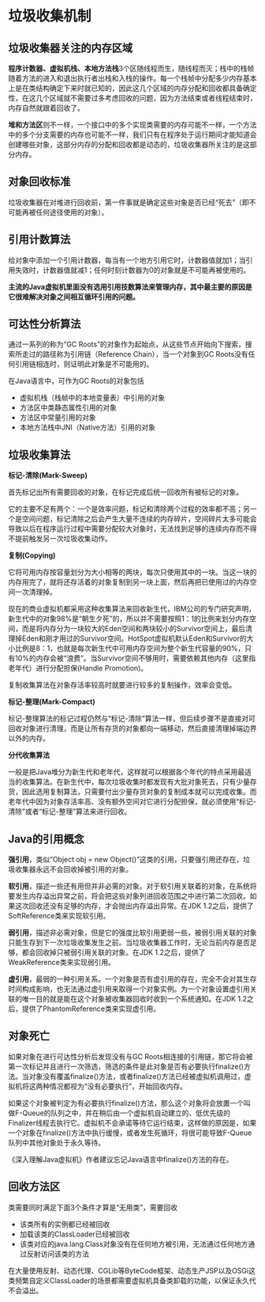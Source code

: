 # 垃圾收集机制

## 垃圾收集器关注的内存区域

**程序计数器、虚拟机栈、本地方法栈**3个区随线程而生，随线程而灭；栈中的栈帧随着方法的进入和退出执行者出栈和入栈的操作。每一个栈帧中分配多少内存基本上是在类结构确定下来时就已知的，因此这几个区域的内存分配和回收都具备确定性，在这几个区域就不需要过多考虑回收的问题，因为方法结束或者线程结束时，内存自然就跟着回收了。

**堆和方法区**则不一样，一个接口中的多个实现类需要的内存可能不一样，一个方法中的多个分支需要的内存也可能不一样，我们只有在程序处于运行期间才能知道会创建哪些对象，这部分内存的分配和回收都是动态的，垃圾收集器所关注的是这部分内存。

## 对象回收标准

垃圾收集器在对堆进行回收前，第一件事就是确定这些对象是否已经“死去”（即不可能再被任何途径使用的对象）。

## 引用计数算法

给对象中添加一个引用计数器，每当有一个地方引用它时，计数器值就加1；当引用失效时，计数器值就减1；任何时刻计数器为0的对象就是不可能再被使用的。

**主流的Java虚拟机里面没有选用引用技数算法来管理内存，其中最主要的原因是它很难解决对象之间相互循环引用的问题。**

## 可达性分析算法

通过一系列的称为“GC Roots”的对象作为起始点，从这些节点开始向下搜索，搜索所走过的路径称为引用链（Reference Chain），当一个对象到GC Roots没有任何引用链相连时，则证明此对象是不可能用的。

在Java语言中，可作为GC Roots的对象包括

* 虚拟机栈（栈帧中的本地变量表）中引用的对象
* 方法区中类静态属性引用的对象
* 方法区中常量引用的对象
* 本地方法栈中JNI（Native方法）引用的对象

## 垃圾收集算法

**标记-清除\(Mark-Sweep\)**

首先标记出所有需要回收的对象，在标记完成后统一回收所有被标记的对象。

它的主要不足有两个：一个是效率问题，标记和清除两个过程的效率都不高；另一个是空间问题，标记清除之后会产生大量不连续的内存碎片，空间碎片太多可能会导致以后在程序运行过程中需要分配较大对象时，无法找到足够的连续内存而不得不提前触发另一次垃圾收集动作。

**复制\(Copying\)**

它将可用内存按容量划分为大小相等的两块，每次只使用其中的一块。当这一块的内存用完了，就将还存活着的对象复制到另一块上面，然后再把已使用过的内存空间一次清理掉。

现在的商业虚拟机都采用这种收集算法来回收新生代，IBM公司的专门研究声明，新生代中的对象98%是“朝生夕死”的，所以并不需要按照1：1的比例来划分内存空间，而是将内存分为一块较大的Eden空间和两块较小的Survivor空间上，最后清理掉Eden和刚才用过的Survivor空间。HotSpot虚拟机默认Eden和Survivor的大小比例是8：1，也就是每次新生代中可用内存空间为整个新生代容量的90%，只有10%的内存会被“浪费”。当Survivor空间不够用时，需要依赖其他内存（这里指老年代）进行分配担保\(Handle Promotion\)。

复制收集算法在对象存活率较高时就要进行较多的复制操作，效率会变低。

**标记-整理\(Mark-Compact\)**

标记-整理算法的标记过程仍然与“标记-清除”算法一样，但后续步骤不是直接对可回收对象进行清理，而是让所有存货的对象都向一端移动，然后直接清理掉端边界以外的内存。

**分代收集算法**

一般是把Java堆分为新生代和老年代，这样就可以根据各个年代的特点采用最适当的收集算法。在新生代中，每次垃圾收集时都发现有大批对象死去，只有少量存货，因此选用复制算法，只需要付出少量存货对象的复制成本就可以完成收集。而老年代中因为对象存活率高、没有额外空间对它进行分配担保，就必须使用“标记-清除”或者“标记-整理”算法来进行回收。

## Java的引用概念

**强引用**，类似“Object obj = new Object\(\)”这类的引用，只要强引用还存在，垃圾收集器永远不会回收掉被引用的对象。

**软引用**，描述一些还有用但并非必需的对象。对于软引用关联着的对象，在系统将要发生内存溢出异常之前，将会把这些对象列进回收范围之中进行第二次回收。如果这次回收还没有足够的内存，才会抛出内存溢出异常。在JDK 1.2之后，提供了SoftReference类来实现软引用。

**弱引用**，描述非必需对象，但是它的强度比软引用更弱一些，被弱引用关联的对象只能生存到下一次垃圾收集发生之前。当垃圾收集器工作时，无论当前内存是否足够，都会回收掉只被弱引用关联的对象。在JDK 1.2之后，提供了WeakReference类来实现弱引用。

**虚引用**，最弱的一种引用关系。一个对象是否有虚引用的存在，完全不会对其生存时间构成影响，也无法通过虚引用来取得一个对象实例。为一个对象设置虚引用关联的唯一目的就是能在这个对象被收集器回收时收到一个系统通知。在JDK 1.2之后，提供了PhantomReference类来实现虚引用。

## 对象死亡

如果对象在进行可达性分析后发现没有与GC Roots相连接的引用链，那它将会被第一次标记并且进行一次筛选，筛选的条件是此对象是否有必要执行finalize\(\)方法。当对象没有覆盖finalize\(\)方法，或者finalize\(\)方法已经被虚拟机调用过，虚拟机将这两种情况都视为“没有必要执行”，开始回收内存。

如果这个对象被判定为有必要执行finalize\(\)方法，那么这个对象将会放置一个叫做F-Queue的队列之中，并在稍后由一个虚拟机自动建立的、低优先级的Finalizer线程去执行它。虚拟机不会承诺等待它运行结束，这样做的原因是，如果一个对象在finalize\(\)方法中执行缓慢，或者发生死循环，将很可能导致F-Queue队列中其他对象处于永久等待。

《深入理解Java虚拟机》作者建议忘记Java语言中finalize\(\)方法的存在。

## 回收方法区

类需要同时满足下面3个条件才算是“无用类”，需要回收

* 该类所有的实例都已经被回收
* 加载该类的ClassLoader已经被回收
* 该类对应的java.lang.Class对象没有在任何地方被引用，无法通过任何地方通过反射访问该类的方法

在大量使用反射、动态代理、CGLib等ByteCode框架、动态生产JSP以及OSGi这类频繁自定义ClassLoader的场景都需要虚拟机具备类卸载的功能，以保证永久代不会溢出。

